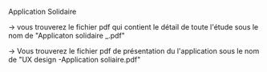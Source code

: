 Application Solidaire


-> vous trouverez le fichier pdf qui contient le détail de toute l'étude sous le nom de "Applicaton solidaire _.pdf"

-> Vous trouverez le fichier pdf de présentation du l'application sous le nom de "UX design -Application soliaire.pdf" 
